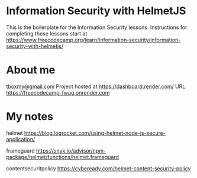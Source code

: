 # Information Security with HelmetJS

This is the boilerplate for the Information Security lessons. Instructions for completing these lessons start at https://www.freecodecamp.org/learn/information-security/information-security-with-helmetjs/

# About me

tboxmy@gmail.com
Project hosted at https://dashboard.render.com/
URL https://freecodecamp-fwag.onrender.com

# My notes

helmet
https://blog.logrocket.com/using-helmet-node-js-secure-application/

frameguard
https://snyk.io/advisor/npm-package/helmet/functions/helmet.frameguard

contentsecuritpolicy
https://cybeready.com/helmet-content-security-policy
